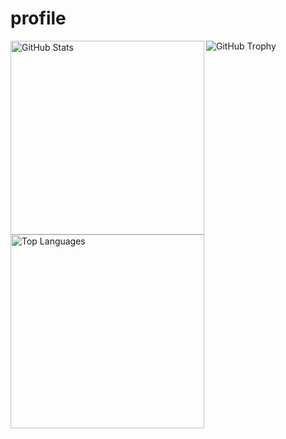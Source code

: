 # profile

<a href=https://github.com/anuraghazra/github-readme-stats>
<img src="https://github-readme-stats.vercel.app/api?username=MasahitoKumada&show_icons=true&locale=ja&theme=chartreuse-dark&count_private=true" alt="GitHub Stats" width="310" align=left />
</a>

<a href=https://github.com/anuraghazra/github-readme-stats>
<img src="https://github-readme-stats.vercel.app/api/top-langs?username=MasahitoKumada&show_icons=true&locale=ja&layout=compact&theme=chartreuse-dark&count_private=true" alt="Top Languages" width="310" align=left />
</a>

<img src="https://github-profile-trophy.vercel.app/?username=MasahitoKumada&theme=juicyfresh&no-bg=true" alt="GitHub Trophy" />
